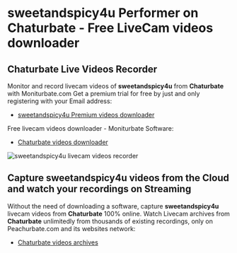 # sweetandspicy4u Performer on Chaturbate - Free LiveCam videos downloader

## Chaturbate Live Videos Recorder

Monitor and record livecam videos of **sweetandspicy4u** from **Chaturbate** with Moniturbate.com
Get a premium trial for free by just and only registering with your Email address:
* [sweetandspicy4u Premium videos downloader](https://moniturbate.com/request-demo-licence-key.html)

Free livecam videos downloader - Moniturbate Software:
* [Chaturbate videos downloader](https://moniturbate.com/moniturbate-download-software.html)

![sweetandspicy4u livecam videos recorder](https://peachurnet.com/templates/moniturbate-software.png)


## Capture sweetandspicy4u videos from the Cloud and watch your recordings on Streaming

Without the need of downloading a software, capture **sweetandspicy4u** livecam videos from **Chaturbate** 100% online.
Watch Livecam archives from **Chaturbate** unlimitedly from thousands of existing recordings, only on Peachurbate.com and its websites network:
* [Chaturbate videos archives](https://peachurnet.com/)